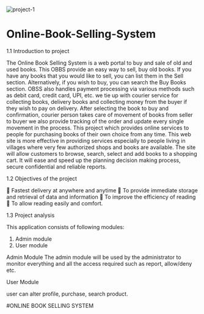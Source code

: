 ![project-1](https://github.com/abhijithca78/Online-Book-Selling-System/assets/83497961/68b72852-310a-4020-a677-eed0bc5be0af)
# Online-Book-Selling-System

1.1 Introduction to project

The Online Book Selling System is a web portal to buy and sale of old and
used books. This OBBS provide an easy way to sell, buy old books. If you have any books
that you would like to sell, you can list them in the Sell section. Alternatively, if you
wish to buy, you can search the Buy Books section. OBSS also handles payment
processing via various methods such as debit card, credit card, UPI, etc. we tie up with
courier service for collecting books, delivery books and collecting money from the
buyer if they wish to pay on delivery. After selecting the book to buy and confirmation,
courier person takes care of movement of books from seller to buyer we also provide
tracking of the order and update every single movement in the process.
This project which provides online services to people for purchasing books of their own
choice from any time. This web site is more effective in providing services especially to
people living in villages where very few authorized shops and books are available. The
site will allow customers to browse, search, select and add books to a shopping cart. It
will ease and speed up the planning decision making process, secure confidential and
reliable reports.

1.2 Objectives of the project

 Fastest delivery at anywhere and anytime
 To provide immediate storage and retrieval of data and information
 To improve the efficiency of reading
 To allow reading easily and comfort.

1.3 Project analysis

This application consists of following modules:
1. Admin module
2. User module

Admin Module
The admin module will be used by the administrator to monitor everything and
all the access required such as report, allow/deny etc.

User Module

user can alter profile, purchase, search product.

#ONLINE BOOK SELLING SYSTEM
